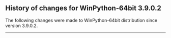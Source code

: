 ﻿## History of changes for WinPython-64bit 3.9.0.2

The following changes were made to WinPython-64bit distribution since version 3.9.0.2.

* * *
